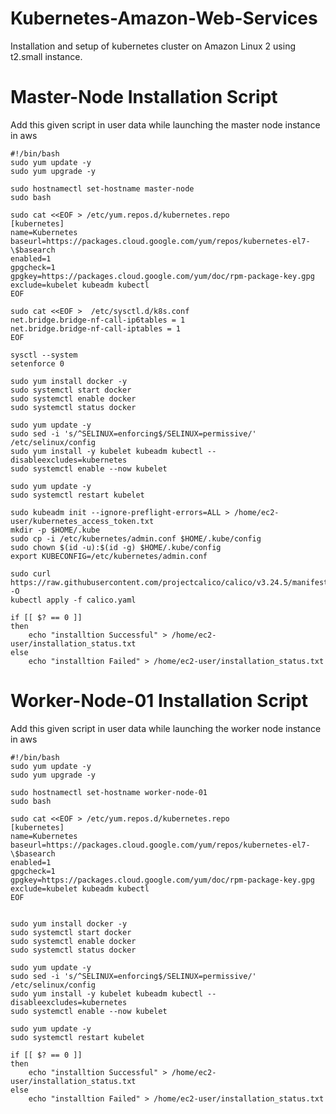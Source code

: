 # Kubernetes-Amazon-Web-Services
Installation and setup of kubernetes cluster on Amazon Linux 2 using t2.small instance.

# Master-Node Installation Script
Add this given script in user data while launching the master node instance in aws

    #!/bin/bash
    sudo yum update -y
    sudo yum upgrade -y

    sudo hostnamectl set-hostname master-node
    sudo bash

    sudo cat <<EOF > /etc/yum.repos.d/kubernetes.repo 
    [kubernetes]
    name=Kubernetes
    baseurl=https://packages.cloud.google.com/yum/repos/kubernetes-el7-\$basearch
    enabled=1
    gpgcheck=1
    gpgkey=https://packages.cloud.google.com/yum/doc/rpm-package-key.gpg
    exclude=kubelet kubeadm kubectl
    EOF
    
    sudo cat <<EOF >  /etc/sysctl.d/k8s.conf
    net.bridge.bridge-nf-call-ip6tables = 1
    net.bridge.bridge-nf-call-iptables = 1
    EOF
    
    sysctl --system
    setenforce 0

    sudo yum install docker -y
    sudo systemctl start docker
    sudo systemctl enable docker
    sudo systemctl status docker

    sudo yum update -y
    sudo sed -i 's/^SELINUX=enforcing$/SELINUX=permissive/' /etc/selinux/config
    sudo yum install -y kubelet kubeadm kubectl --disableexcludes=kubernetes
    sudo systemctl enable --now kubelet

    sudo yum update -y
    sudo systemctl restart kubelet

    sudo kubeadm init --ignore-preflight-errors=ALL > /home/ec2-user/kubernetes_access_token.txt
    mkdir -p $HOME/.kube
    sudo cp -i /etc/kubernetes/admin.conf $HOME/.kube/config
    sudo chown $(id -u):$(id -g) $HOME/.kube/config
    export KUBECONFIG=/etc/kubernetes/admin.conf

    sudo curl https://raw.githubusercontent.com/projectcalico/calico/v3.24.5/manifests/calico.yaml -O
    kubectl apply -f calico.yaml
    
    if [[ $? == 0 ]]
    then
        echo "installtion Successful" > /home/ec2-user/installation_status.txt
    else
        echo "installtion Failed" > /home/ec2-user/installation_status.txt
        
        
# Worker-Node-01 Installation Script  
Add this given script in user data while launching the worker node instance in aws

    #!/bin/bash
    sudo yum update -y
    sudo yum upgrade -y

    sudo hostnamectl set-hostname worker-node-01
    sudo bash

    sudo cat <<EOF > /etc/yum.repos.d/kubernetes.repo 
    [kubernetes]
    name=Kubernetes
    baseurl=https://packages.cloud.google.com/yum/repos/kubernetes-el7-\$basearch
    enabled=1
    gpgcheck=1
    gpgkey=https://packages.cloud.google.com/yum/doc/rpm-package-key.gpg
    exclude=kubelet kubeadm kubectl
    EOF


    sudo yum install docker -y
    sudo systemctl start docker
    sudo systemctl enable docker
    sudo systemctl status docker

    sudo yum update -y
    sudo sed -i 's/^SELINUX=enforcing$/SELINUX=permissive/' /etc/selinux/config
    sudo yum install -y kubelet kubeadm kubectl --disableexcludes=kubernetes
    sudo systemctl enable --now kubelet

    sudo yum update -y
    sudo systemctl restart kubelet
    
    if [[ $? == 0 ]]
    then
        echo "installtion Successful" > /home/ec2-user/installation_status.txt
    else
        echo "installtion Failed" > /home/ec2-user/installation_status.txt
        
        
        
